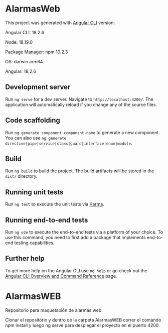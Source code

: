 # AlarmasWeb

This project was generated with [Angular CLI](https://github.com/angular/angular-cli) version:

Angular CLI: 18.2.6

Node: 18.19.0

Package Manager: npm 10.2.3

OS: darwin arm64

Angular: 18.2.6

## Development server

Run `ng serve` for a dev server. Navigate to `http://localhost:4200/`. The application will automatically reload if you change any of the source files.

## Code scaffolding

Run `ng generate component component-name` to generate a new component. You can also use `ng generate directive|pipe|service|class|guard|interface|enum|module`.

## Build

Run `ng build` to build the project. The build artifacts will be stored in the `dist/` directory.

## Running unit tests

Run `ng test` to execute the unit tests via [Karma](https://karma-runner.github.io).

## Running end-to-end tests

Run `ng e2e` to execute the end-to-end tests via a platform of your choice. To use this command, you need to first add a package that implements end-to-end testing capabilities.

## Further help

To get more help on the Angular CLI use `ng help` or go check out the [Angular CLI Overview and Command Reference](https://angular.io/cli) page.
# AlarmasWEB
Repositorio para maquetación de alarmas web.

Clonar el repositorio y dentro de la carpeta AlarmasWEB correr el comando npm install y luego ng serve para desplegar el proyecto en el puerto 4200.
